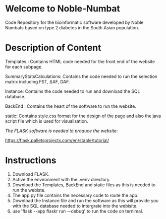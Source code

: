 # Welcome to Noble-Numbat
Code Repository for the bioinformatic software developed by Noble Numbats based on type 2 diabetes in the South Asian population.
# Description of Content 
Templates : Contains HTML code needed for the front end of the website for each subpage.

SummaryStatsCalculations: Contains the code needed to run the selection matrix including FST, ∆AF, DAF.

Instance: Contains the code needed to run and download the SQL database.

BackEnd : Contains the heart of the software to run the website.

static: Contains style.css format for the design of the page and also the java script file which is used for visualisation.

*The FLASK software is needed to produce the website:*

https://flask.palletsprojects.com/en/stable/tutorial/

# Instructions 
1. Download FLASK.
2. Active the environment with the .venv directory.
3. Download the Templates, BackEnd and static files as this is needed to run the webiste.
4. The app.py file contains the necessary code to route the app.
5. Download the Instance file and run the software as this will provide you with the SQL database needed to intergrate into the webisite.
6. use 'flask --app flaskr run --debug' to run the code on ternimal.
